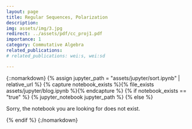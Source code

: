 ```yaml
---
layout: page
title: Regular Sequences, Polarization
description: 
img: assets/img/3.jpg
redirect: ../assets/pdf/cc_proj1.pdf
importance: 1
category: Commutative Algebra
related_publications: 
# related_publications: wei:s, wei:sd

---
```


{::nomarkdown}
{% assign jupyter_path = "assets/jupyter/sort.ipynb" | relative_url %}
{% capture notebook_exists %}{% file_exists assets/jupyter/blog.ipynb %}{% endcapture %}
{% if notebook_exists == "true" %}
    {% jupyter_notebook jupyter_path %}
{% else %}
    <p>Sorry, the notebook you are looking for does not exist.</p>
{% endif %}
{:/nomarkdown}